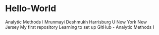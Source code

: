 # Hello-World
Analytic Methods I
Mrunmayi Deshmukh
Harrisburg U
New York 
New Jersey
My first repository
Learning to set up GitHub - Analytic Methods I